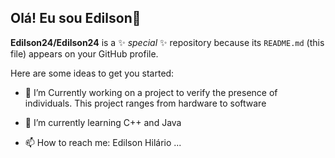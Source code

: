 ## Olá! Eu sou Edilson👋


**Edilson24/Edilson24** is a ✨ _special_ ✨ repository because its `README.md` (this file) appears on your GitHub profile.

Here are some ideas to get you started:

- 🔭 I’m Currently working on a project to verify the presence of individuals. This project ranges from hardware to software
  
- 🌱 I’m currently learning C++ and Java

- 📫 How to reach me: Edilson Hilário ...


